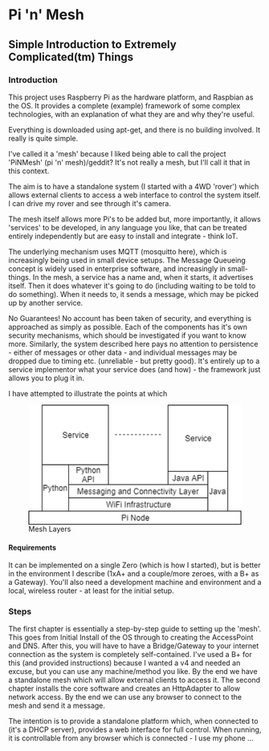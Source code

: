 # Pi 'n' Mesh
## Simple Introduction to Extremely Complicated(tm) Things
### Introduction
This project uses Raspberry Pi as the hardware platform, and Raspbian as the OS.
It provides a complete (example) framework of some complex technologies, with an explanation 
of what they are and why they're useful.

Everything is downloaded using apt-get, and there is no building involved. It really is quite
simple.

I've called it a 'mesh' because I liked being able to call the project 'PiNMesh' (pi 'n' mesh)/geddit?
It's not really a mesh, but I'll call it that in this context.

The aim is to have a standalone system (I started with a 4WD 'rover') which allows external clients 
to access a web interface to control the system itself. I can drive my rover and see through it's 
camera.

The mesh itself allows more Pi's to be added but, more importantly, it allows 'services' to be 
developed, in any language you like, that can be treated entirely independently but are easy to
install and integrate - think IoT.

The underlying mechanism uses MQTT (mosquitto here), which is increasingly being used in small device setups.
The Message Queueing concept is widely used in enterprise software, and increasingly in small-things. 
In the mesh, a service has a name and, when it starts, it advertises itself. Then it does whatever it's going 
to do (including waiting to be told to do something). When it needs to, it sends a message, which 
may be picked up by another service. 

No Guarantees!
No account has been taken of security, and everything is approached as simply as possible.
Each of the components has it's own security mechanisms, which should be investigated if you want 
to know more.
Similarly, the system described here pays no attention to persistence - either of messages or other
data - and individual messages may be dropped due to timing etc. (unreliable - but pretty good).
It's entirely up to a service implementor what your service does (and how) - the framework just allows you 
to plug it in.

I have attempted to illustrate the points at which 

<figure>
    <img src="images/MeshLayers.png"
        alt="MeshLayers" 
        align="left" width="800">
    <figcaption>Mesh Layers</figcaption>
</figure>

#### Requirements
It can be implemented on a single Zero (which is how I started), but is better in the environment 
I describe (1xA+ and a couple/more zeroes, with a B+ as a Gateway).
You'll also need a development machine and environment and a local, wireless router - at least 
for the initial setup.

### Steps
The first chapter is essentially a step-by-step guide to setting up the 'mesh'.
This goes from Initial Install of the OS through to creating the AccessPoint and DNS. After this,
you will have to have a Bridge/Gateway to your internet connection as the system is completely 
self-contained. I've used a B+ for this (and provided instructions) because I wanted a v4 and 
needed an excuse, but you can use any machine/method you like.
By the end we have a standalone mesh which will allow external clients to access it.
The second chapter installs the core software and creates an HttpAdapter to allow network access.
By the end we can use any browser to connect to the mesh and send it a message.


The intention is to provide a standalone platform which, when connected to (it's a DHCP server),
provides a web interface for full control.
When running, it is controllable from any browser which is connected - I use my phone ...

